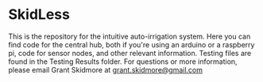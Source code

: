 # SkidLess
This is the repository for the intuitive auto-irrigation system. Here you can find code for the central hub, 
both if you're using an arduino or a raspberry pi, code for sensor nodes, and other relevant information. 
Testing files are found in the Testing Results folder. For questions or more information, 
please email Grant Skidmore at grant.skidmore@gmail.com
